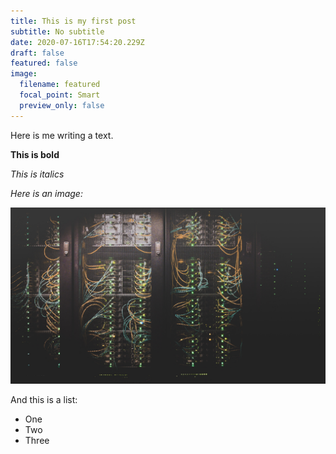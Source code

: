 ```yaml
---
title: This is my first post
subtitle: No subtitle
date: 2020-07-16T17:54:20.229Z
draft: false
featured: false
image:
  filename: featured
  focal_point: Smart
  preview_only: false
---
```

Here is me writing a text.

**This is bold**

*This is italics*

*Here is an image:*

![an image showing a datacenter](taylor-vick-m5tzztfcofs-unsplash.jpg "Datacenter image")

And this is a list:

* One
* Two
* Three